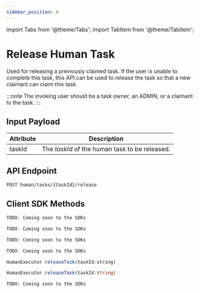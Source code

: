 ```yaml
---
sidebar_position: 8
---
```


import Tabs from '@theme/Tabs'; import TabItem from '@theme/TabItem';

# Release Human Task

Used for releasing a previously claimed task. If the user is unable to complete this task, this API can be used to
release the task so that a new claimant can claim this task.

:::note 
The invoking user should be a task owner, an ADMIN, or a claimant to the task.
:::

## Input Payload

| Attribute    | Description                                               |
|--------------|-----------------------------------------------------------| 
| taskId       | The *taskId* of the human task to be released. | 

## API Endpoint

```
POST human/tasks/{taskId}/release
```

## Client SDK Methods

<Tabs>
<TabItem value="Java" label="Java">

```java
TODO: Coming soon to the SDKs
```

</TabItem>
<TabItem value="Golang" label="Golang">

```go
TODO: Coming soon to the SDKs
```

</TabItem>
<TabItem value="Python" label="Python">

```python
TODO: Coming soon to the SDKs
```

</TabItem>
<TabItem value="CSharp" label="CSharp">

```csharp
TODO: Coming soon to the SDKs
```

</TabItem>
<TabItem value="Javascript" label="Javascript">

```javascript
HumanExecutor.releaseTask(taskId:string)
```

</TabItem>
<TabItem value="Typescript" label="Typescript">

```typescript
HumanExecutor.releaseTask(taskId:string)
```

</TabItem>
<TabItem value="Clojure" label="Clojure">

```clojure
TODO: Coming soon to the SDKs
```

</TabItem>
</Tabs>
